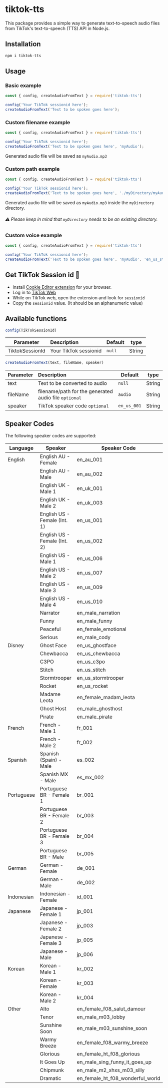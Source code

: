 # tiktok-tts

This package provides a simple way to generate text-to-speech audio files from TikTok's text-to-speech (TTS) API in Node.js.

## Installation
```javascript
npm i tiktok-tts
```

## Usage

### Basic example
```javascript
const { config, createAudioFromText } = require('tiktok-tts')

config('Your TikTok sessionid here');
createAudioFromText('Text to be spoken goes here');
```

### Custom filename example
```javascript
const { config, createAudioFromText } = require('tiktok-tts')

config('Your TikTok sessionid here');
createAudioFromText('Text to be spoken goes here', 'myAudio');
```
Generated audio file will be saved as ```myAudio.mp3```

### Custom path example
```javascript
const { config, createAudioFromText } = require('tiktok-tts')

config('Your TikTok sessionid here');
createAudioFromText('Text to be spoken goes here', './myDirectory/myAudio');
```
Generated audio file will be saved as ```myAudio.mp3``` inside the ```myDirectory``` directory.
###### ⚠️ Please keep in mind that ```myDirectory``` needs to be an existing directory.

### Custom voice example
```javascript
const { config, createAudioFromText } = require('tiktok-tts')

config('Your TikTok sessionid here');
createAudioFromText('Text to be spoken goes here', 'myAudio', 'en_us_stormtrooper');
```

## Get TikTok Session id 🍪
- Install [Cookie Editor extension](https://cookie-editor.cgagnier.ca) for your browser.
- Log in to [TikTok Web](https://tiktok.com)
- While on TikTok web, open the extension and look for ```sessionid```
- Copy the ```sessionid``` value. (It should be an alphanumeric value)

## Available functions
```javascript
config(TikTokSessionId)
```
| Parameter     | Description             | Default   |type |
| ------------- |:-------------           | -----    |-----|
| TiktokSessionId| Your TikTok sessionid | ```null``` | String|


```javascript
createAudioFromText(text, fileName, speaker)
```

| Parameter     | Description | Default  |  type |
| ------------- |:-------------| -----| -----|
| text | Text to be converted to audio | ```null``` | String|
| fileName | filename/path for the generated audio file ```optional``` | ```audio``` | String|
| speaker | TikTok speaker code ```optional``` | ```en_us_001``` | String|

## Speaker Codes
The following speaker codes are supported:

| Language    | Speaker                    | Speaker Code                  |
|-------------|----------------------------|-------------------------------|
| English     | English AU - Female        | en_au_001                     |
|             | English AU - Male          | en_au_002                     |
|             | English UK - Male 1        | en_uk_001                     |
|             | English UK - Male 2        | en_uk_003                     |
|             | English US - Female (Int. 1) | en_us_001                   |
|             | English US - Female (Int. 2) | en_us_002                   |
|             | English US - Male 1        | en_us_006                     |
|             | English US - Male 2        | en_us_007                     |
|             | English US - Male 3        | en_us_009                     |
|             | English US - Male 4        | en_us_010                     |
|             | Narrator                   | en_male_narration             |
|             | Funny                      | en_male_funny                 |
|             | Peaceful                   | en_female_emotional           |
|             | Serious                    | en_male_cody                  |
| Disney      | Ghost Face                 | en_us_ghostface               |
|             | Chewbacca                  | en_us_chewbacca               |
|             | C3PO                       | en_us_c3po                    |
|             | Stitch                     | en_us_stitch                  |
|             | Stormtrooper               | en_us_stormtrooper            |
|             | Rocket                     | en_us_rocket                  |
|             | Madame Leota               | en_female_madam_leota         |
|             | Ghost Host                 | en_male_ghosthost             |
|             | Pirate                     | en_male_pirate                |
| French      | French - Male 1            | fr_001                        |
|             | French - Male 2            | fr_002                        |
| Spanish     | Spanish (Spain) - Male     | es_002                        |
|             | Spanish MX - Male          | es_mx_002                     |
| Portuguese  | Portuguese BR - Female 1   | br_001                        |
|             | Portuguese BR - Female 2   | br_003                        |
|             | Portuguese BR - Female 3   | br_004                        |
|             | Portuguese BR - Male       | br_005                        |
| German      | German - Female            | de_001                        |
|             | German - Male              | de_002                        |
| Indonesian  | Indonesian - Female        | id_001                        |
| Japanese    | Japanese - Female 1        | jp_001                        |
|             | Japanese - Female 2        | jp_003                        |
|             | Japanese - Female 3        | jp_005                        |
|             | Japanese - Male            | jp_006                        |
| Korean      | Korean - Male 1            | kr_002                        |
|             | Korean - Female            | kr_003                        |
|             | Korean - Male 2            | kr_004                        |
| Other       | Alto                       | en_female_f08_salut_damour    |
|             | Tenor                      | en_male_m03_lobby             |
|             | Sunshine Soon              | en_male_m03_sunshine_soon     |
|             | Warmy Breeze               | en_female_f08_warmy_breeze    |
|             | Glorious                   | en_female_ht_f08_glorious     |
|             | It Goes Up                 | en_male_sing_funny_it_goes_up |
|             | Chipmunk                   | en_male_m2_xhxs_m03_silly     |
|             | Dramatic                   | en_female_ht_f08_wonderful_world |
